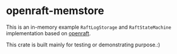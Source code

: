 # openraft-memstore

This is an in-memory example `RaftLogStorage` and `RaftStateMachine` implementation based on [openraft](https://github.com/datafuselabs/openraft/).

This crate is built mainly for testing or demonstrating purpose.:)
